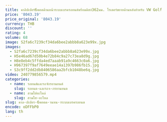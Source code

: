 ```yaml
---
title: คาลิปเปอร์6พอตด้านหน้าระบบเบรครถยนต์พร้อมดิสก์362มม. โรเตอร์ขยายด้านหลังสำหรับ VW Golf R 2018 MK 7.5
price: '8043.19'
price_original: '8043.19'
currency: THB
discount: ''
rating: 4
volume: 68
image: S2fa6c7239cf34da6bee2abbb8a623e99x.jpg
images:
  - S2fa6c7239cf34da6bee2abbb8a623e99x.jpg
  - H5e46ad67d50b4e72b84c9a27c73ea8d9g.jpg
  - H8e8eb4c5ffda4ed7aaab91a9c4663c0a6.jpg
  - H967397f9af7649eeae14a1397b986fb1S.jpg
  - S3c9ff2dd2db8406586aa2bfcb1048be6q.jpg
video: 240779856579.mp4
categories:
  - name: รถยนต์และรถจักรยานยนต์
    slug: รถยนต-และรถจ-กรยานยนต
  - name: สวมใส่อะไหล่
    slug: สวมใส-อะไหล
slug: คาล-ปเปอร-6พอตด-านหน-าระบบเบรครถยนต
encode: oDFFbP0
lang: th
---
```

  